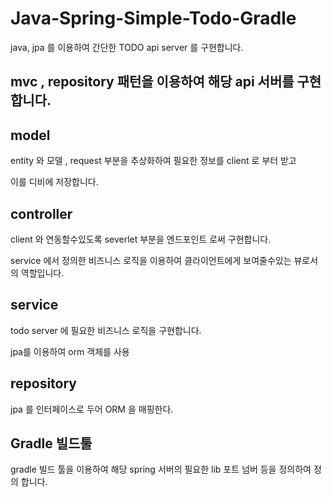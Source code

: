 # Java-Spring-Simple-Todo-Gradle

java, jpa 를 이용하여 간단한 TODO api server 를 구현합니다.

## mvc , repository 패턴을 이용하여 해당 api 서버를 구현합니다.

## model 
entity 와 모델 , request 부분을 추상화하여 필요한 정보를 client 로 부터 받고

이를 디비에 저장합니다.

## controller

client 와 연동할수있도록 severlet 부분을 엔드포인트 로써 구현합니다.

service 에서 정의한 비즈니스 로직을 이용하여 클라이언트에게 보여줄수있는 뷰로서의 역할입니다.

## service 

todo server 에 필요한 비즈니스 로직을 구현합니다.

jpa를 이용하여 orm 객체를 사용

## repository

jpa 를 인터페이스로 두어 ORM 을 매핑한다.


## Gradle 빌드툴

gradle 빌드 툴을 이용하여 해당 spring 서버의 필요한 lib 포트 넘버 등을 정의하여 정의 합니다.
